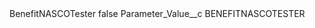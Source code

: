<?xml version="1.0" encoding="UTF-8"?>
<CustomMetadata xmlns="http://soap.sforce.com/2006/04/metadata" xmlns:xsi="http://www.w3.org/2001/XMLSchema-instance" xmlns:xsd="http://www.w3.org/2001/XMLSchema">
    <label>BenefitNASCOTester</label>
    <protected>false</protected>
    <values>
        <field>Parameter_Value__c</field>
        <value xsi:type="xsd:string">BENEFITNASCOTESTER</value>
    </values>
</CustomMetadata>
